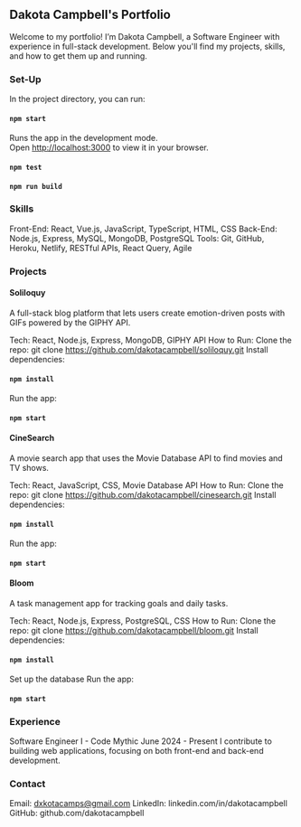 ## Dakota Campbell's Portfolio
Welcome to my portfolio! I’m Dakota Campbell, a Software Engineer with experience in full-stack development. Below you'll find my projects, skills, and how to get them up and running.

### Set-Up

In the project directory, you can run:

#### `npm start`

Runs the app in the development mode.\
Open [http://localhost:3000](http://localhost:3000) to view it in your browser.

#### `npm test`

#### `npm run build`

### Skills
Front-End: React, Vue.js, JavaScript, TypeScript, HTML, CSS
Back-End: Node.js, Express, MySQL, MongoDB, PostgreSQL
Tools: Git, GitHub, Heroku, Netlify, RESTful APIs, React Query, Agile

### Projects

#### Soliloquy
A full-stack blog platform that lets users create emotion-driven posts with GIFs powered by the GIPHY API.

Tech: React, Node.js, Express, MongoDB, GIPHY API
How to Run:
Clone the repo: git clone https://github.com/dakotacampbell/soliloquy.git
Install dependencies: 
#### `npm install`
Run the app: 
#### `npm start`

#### CineSearch
A movie search app that uses the Movie Database API to find movies and TV shows.

Tech: React, JavaScript, CSS, Movie Database API
How to Run:
Clone the repo: git clone https://github.com/dakotacampbell/cinesearch.git
Install dependencies: 
#### `npm install`
Run the app: 
#### `npm start`

#### Bloom
A task management app for tracking goals and daily tasks.

Tech: React, Node.js, Express, PostgreSQL, CSS
How to Run:
Clone the repo: git clone https://github.com/dakotacampbell/bloom.git
Install dependencies: 
#### `npm install`
Set up the database
Run the app: 
#### `npm start`

### Experience
Software Engineer I - Code Mythic
June 2024 - Present
I contribute to building web applications, focusing on both front-end and back-end development.

### Contact
Email: dxkotacamps@gmail.com
LinkedIn: linkedin.com/in/dakotacampbell
GitHub: github.com/dakotacampbell
